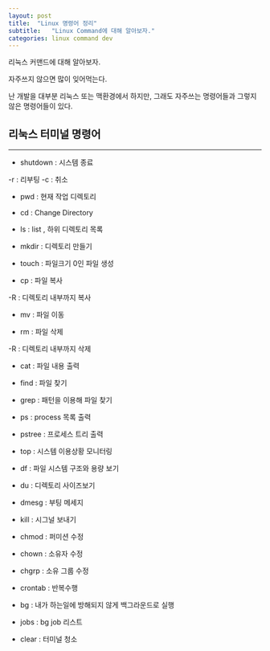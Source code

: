 ```yaml
---
layout: post
title:  "Linux 명령어 정리"
subtitle:   "Linux Command에 대해 알아보자."
categories: linux command dev
---
```


리눅스 커맨드에 대해 알아보자.

자주쓰지 않으면 많이 잊어먹는다.

난 개발을 대부분 리눅스 또는 맥환경에서 하지만, 그래도 자주쓰는 명령어들과 그렇지 않은 명령어들이 있다.

## 리눅스 터미널 명령어
---

- shutdown : 시스템 종료 

-r : 리부팅
-c : 취소

- pwd : 현재 작업 디렉토리

- cd : Change Directory

- ls : list , 하위 디렉토리 목록

- mkdir : 디렉토리 만들기

- touch : 파일크기 0인 파일 생성

- cp : 파일 복사

-R : 디렉토리 내부까지 복사

- mv : 파일 이동

- rm : 파일 삭제

-R : 디렉토리 내부까지 삭제

- cat : 파일 내용 출력

- find : 파일 찾기

- grep : 패턴을 이용해 파일 찾기

- ps : process 목록 출력

- pstree : 프로세스 트리 출력

- top : 시스템 이용상황 모니터링

- df : 파일 시스템 구조와 용량 보기

- du : 디렉토리 사이즈보기

- dmesg : 부팅 메세지

- kill : 시그널 보내기

- chmod : 퍼미션 수정

- chown : 소유자 수정

- chgrp : 소유 그룹 수정

- crontab : 반복수행

- bg : 내가 하는일에 방해되지 않게 백그라운드로 실행

- jobs : bg job 리스트

- clear : 터미널 청소